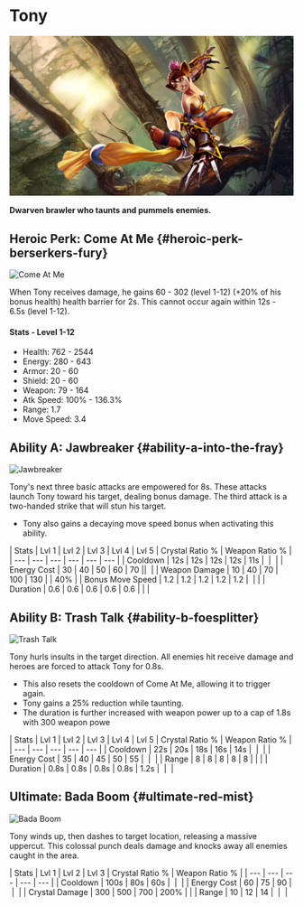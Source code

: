 # Tony

![](../../.gitbook/assets/image%20%2855%29.png)

**Dwarven brawler who taunts and pummels enemies.**

## Heroic Perk: Come At Me {#heroic-perk-berserkers-fury}

![Come At Me](https://jd3sljkvzi-flywheel.netdna-ssl.com/wp-content/uploads/2019/10/Tony_PERK.jpg)

When Tony receives damage, he gains 60 - 302 \(level 1-12\) \(+20% of his bonus health\) health barrier for 2s. This cannot occur again within 12s - 6.5s \(level 1-12\).

#### Stats - Level 1-12

* Health: 762 - 2544
* Energy: 280 - 643
* Armor: 20 - 60
* Shield: 20 - 60
* Weapon: 79 - 164
* Atk Speed: 100% - 136.3%
* Range: 1.7
* Move Speed: 3.4

## Ability A: Jawbreaker {#ability-a-into-the-fray}

![Jawbreaker](https://jd3sljkvzi-flywheel.netdna-ssl.com/wp-content/uploads/2019/10/Tony_A.jpg)

Tony's next three basic attacks are empowered for 8s. These attacks launch Tony toward his target, dealing bonus damage. The third attack is a two-handed strike that will stun his target.

* Tony also gains a decaying move speed bonus when activating this ability.

| Stats | Lvl 1 | Lvl 2 | Lvl 3 | Lvl 4 | Lvl 5 | Crystal Ratio % | Weapon Ratio % |
| --- | --- | --- | --- | --- | --- |
| Cooldown | 12s | 12s | 12s | 12s | 11s | ​ | ​ |
| Energy Cost | 30 | 40 | 50 | 60 | 70 | ​ | ​ |
| Weapon Damage | 10 | 40 | 70 | 100 | 130 |  | 40%​ |
| Bonus Move Speed | 1.2 | 1.2 | 1.2 | 1.2 | 1.2 | ​ |  |
| Duration | 0.6 | 0.6 | 0.6 | 0.6​ | 0.6​ |  |  |

## Ability B: Trash Talk {#ability-b-foesplitter}

![Trash Talk](https://jd3sljkvzi-flywheel.netdna-ssl.com/wp-content/uploads/2019/10/Tony_B.jpg)

Tony hurls insults in the target direction. All enemies hit receive damage and heroes are forced to attack Tony for 0.8s.

* This also resets the cooldown of Come At Me, allowing it to trigger again. 
* Tony gains a 25% reduction while taunting.
* The duration is further increased with weapon power up to a cap of 1.8s with 300 weapon powe

| Stats | Lvl 1 | Lvl 2 | Lvl 3 | Lvl 4 | Lvl 5 | Crystal Ratio % | Weapon Ratio % |
| --- | --- | --- | --- | --- |
| Cooldown | 22s | 20s | 18s | 16s | 14s | ​ | ​ |
| Energy Cost | 35 | 40 | 45 | 50 | 55 | ​ | ​ |
| Range | 8 | 8 | 8 | 8 | 8 |  |  |
| Duration | 0.8s | 0.8s | 0.8s | 0.8s | 1.2s | ​ | ​ |

## Ultimate: Bada Boom {#ultimate-red-mist}

![Bada Boom](https://jd3sljkvzi-flywheel.netdna-ssl.com/wp-content/uploads/2019/10/Tony_C.jpg)

Tony winds up, then dashes to target location, releasing a massive uppercut. This colossal punch deals damage and knocks away all enemies caught in the area.

| Stats | Lvl 1 | Lvl 2 | Lvl 3 | Crystal Ratio % | Weapon Ratio % |
| --- | --- | --- | --- | --- |
| Cooldown | 100s | 80s | 60s | ​ | ​ |
| Energy Cost | 60 | 75 | 90 | ​ | ​ |
| Crystal Damage | 300 | 500 | 700 | 200% |  |
| Range | 10 | 12 | 14 | ​ | ​ |

